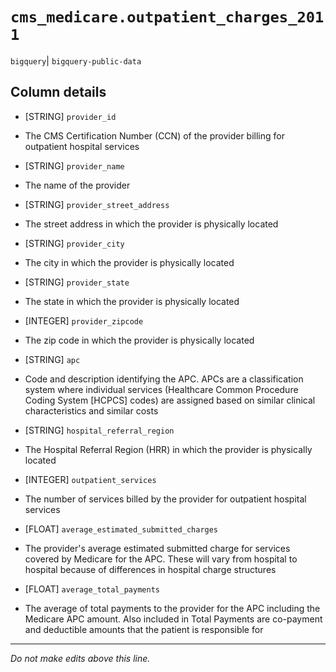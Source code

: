 # `cms_medicare.outpatient_charges_2011`
`bigquery`| `bigquery-public-data`

## Column details
* [STRING]    `provider_id`
 - The CMS Certification Number (CCN) of the provider billing for outpatient hospital services
* [STRING]    `provider_name`
 - The name of the provider
* [STRING]    `provider_street_address`
 - The street address in which the provider is physically located
* [STRING]    `provider_city`
 - The city in which the provider is physically located
* [STRING]    `provider_state`
 - The state in which the provider is physically located
* [INTEGER]   `provider_zipcode`
 - The zip code in which the provider is physically located
* [STRING]    `apc`
 - Code and description identifying the APC. APCs are a classification system where individual services (Healthcare Common Procedure Coding System [HCPCS] codes) are assigned based on similar clinical characteristics and similar costs
* [STRING]    `hospital_referral_region`
 - The Hospital Referral Region (HRR) in which the provider is physically located
* [INTEGER]   `outpatient_services`
 - The number of services billed by the provider for outpatient hospital services
* [FLOAT]     `average_estimated_submitted_charges`
 - The provider's average estimated submitted charge for services covered by Medicare for the APC. These will vary from hospital to hospital because of differences in hospital charge structures
* [FLOAT]     `average_total_payments`
 - The average of total payments to the provider for the APC including the Medicare APC amount. Also included in Total Payments are co-payment and deductible amounts that the patient is responsible for

-------------------------------------------------------------------------------
*Do not make edits above this line.*
